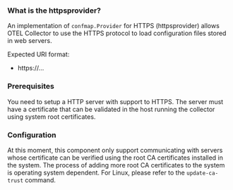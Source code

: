 ### What is the httpsprovider?

An implementation of `confmap.Provider` for HTTPS (httpsprovider) allows OTEL Collector to use the HTTPS protocol to
load configuration files stored in web servers.

Expected URI format:
- https://...

### Prerequisites

You need to setup a HTTP server with support to HTTPS. The server must have a certificate that can be validated in the
host running the collector using system root certificates.

### Configuration

At this moment, this component only support communicating with servers whose certificate can be verified using the root
CA certificates installed in the system. The process of adding more root CA certificates to the system is operating
system dependent. For Linux, please refer to the `update-ca-trust` command.
